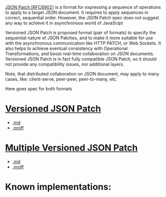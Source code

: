[JSON Patch [RFC6902]](https://tools.ietf.org/html/rfc6902) is a format for expressing a sequence of operations to apply to a target JSON document. It requires to apply sequences in correct, sequential order. However, the JSON Patch spec does not suggest any way to achieve it in asynchronous world of JavaScipt

Versioned JSON Patch is proposed format (pair of formats) to specify the sequential nature of JSON Patches, and to make it more suitable for use with the asynchronous communication like HTTP PATCH, or Web Sockets. It also helps to achieve eventual consistency with Operational Transformations, and boost real-time collaboration on JSON documents. Versioned JSON Patch is in fact fully compatible JSON Patch, so it should not provide any compatibility issues, nor additional layers.

Note, that distributed collaboration on JSON document, may apply to many cases, like: client-serve, peer-peer, peer-to-many, etc.

Here goes spec for both formats
# [Versioned JSON Patch](Versioned-JSON-Patch.md)
 - [.md](Versioned-JSON-Patch.md)
 - [.nroff](Versioned-JSON-Patch.nroff)

# [Multiple  Versioned JSON Patch](Multiple-Versioned-JSON-Patch.md)
 - [.md](Multiple-Versioned-JSON-Patch.md)
 - [.nroff](Multiple-Versioned-JSON-Patch.nroff)

# Known implementations:
